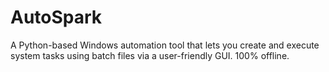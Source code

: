 # AutoSpark
A Python-based Windows automation tool that lets you create and execute system tasks using batch files via a user-friendly GUI. 100% offline. 
